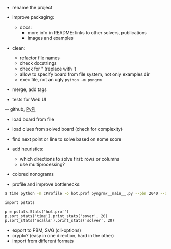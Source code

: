 - rename the project
- improve packaging:
  - docs:
    - more info in README: links to other solvers, publications
    - images and examples

- clean:
  - refactor file names
  - check docstrings
  - check for " (replace with ')
  - allow to specify board from file system, not only examples dir
  - exec file, not an ugly `python -m pyngrm`

- merge, add tags
- tests for Web UI

-- github, [PyPi](http://the-hitchhikers-guide-to-packaging.readthedocs.io/en/latest/quickstart.html)

- load board from file
- load clues from solved board (check for complexity)
- find next point or line to solve based on some score
- add heuristics:
  - which directions to solve first: rows or columns
  - use multiprocessing?

- colored nonograms
- profile and improve bottlenecks:

```bash
$ time python -m cProfile -o hot.prof pyngrm/__main__.py --pbn 2040 --draw-final
```

```
import pstats

p = pstats.Stats('hot.prof')
p.sort_stats('time').print_stats('sover', 20)
p.sort_stats('ncalls').print_stats('solver', 20)
```

- export to PBM, SVG (cli-options)
- crypto? (easy in one direction, hard in the other)
- import from different formats
